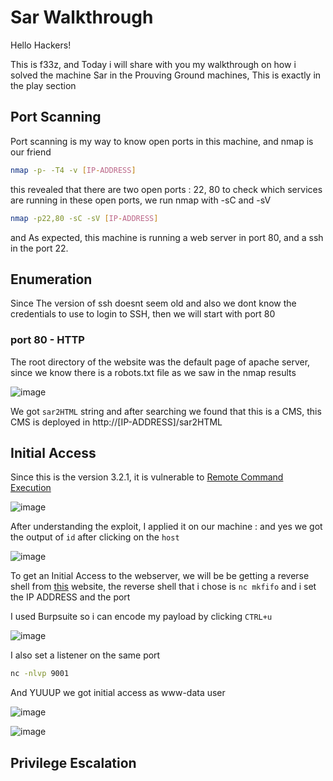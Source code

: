 # Sar Walkthrough
Hello Hackers!

This is f33z, and Today i will share with you my walkthrough on how i solved the machine Sar in the Prouving Ground machines, This is exactly in the play section

## Port Scanning
Port scanning is my way to know open ports in this machine, and nmap is our friend
```bash
nmap -p- -T4 -v [IP-ADDRESS]
```
this revealed that there are two open ports : 22, 80
to check which services are running in these open ports, we run nmap with -sC and -sV
```bash
nmap -p22,80 -sC -sV [IP-ADDRESS]
```
and As expected, this machine is running a web server in port 80, and a ssh in the port 22.

## Enumeration
Since The version of ssh doesnt seem old and also we dont know the credentials to use to login to SSH, then we will start with port 80
### port 80 - HTTP
The root directory of the website was the default page of apache server, since we know there is a robots.txt file as we saw in the nmap results 

![image](https://github.com/F33-Z/Walkthroughs/assets/73140750/e3ed9372-6738-430a-91ab-8317fdaf566f)

We got `sar2HTML` string and after searching we found that this is a CMS, this CMS is deployed in http://[IP-ADDRESS]/sar2HTML

## Initial Access
Since this is the version 3.2.1, it is vulnerable to [Remote Command Execution](https://www.exploit-db.com/exploits/47204)

![image](https://github.com/F33-Z/Walkthroughs/assets/73140750/8286fe94-3695-43ac-8f37-99da53df91bc)

After understanding the exploit, I applied it on our machine : and yes we got the output of `id` after clicking on the `host`

![image](https://github.com/F33-Z/Walkthroughs/assets/73140750/d1ad8db8-c454-4bda-a9d5-630c6a6247d7)

To get an Initial Access to the webserver, we will be be getting a reverse shell from [this](https://www.revshells.com/) website, the reverse shell that i chose is `nc mkfifo` and i set the IP ADDRESS and the port

I used Burpsuite so i can encode my payload by clicking `CTRL+u`

![image](https://github.com/F33-Z/Walkthroughs/assets/73140750/f4a1ff9b-8092-4770-9312-20ad71f04904)


I also set a listener on the same port 
```bash
nc -nlvp 9001
```
And YUUUP we got initial access as www-data user

![image](https://github.com/F33-Z/Walkthroughs/assets/73140750/2f4f4a71-00e7-47ad-9be8-bda57c06fad0)




![image](https://github.com/F33-Z/Walkthroughs/assets/73140750/a7235041-d739-4728-9985-c1cd2b8a389d)

## Privilege Escalation










